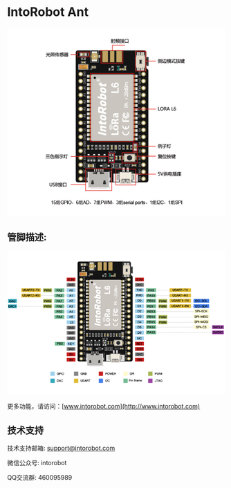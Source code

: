 # IntoRobot Ant

![](/PinMapping/ant_architecture.png)
## 管脚描述:

![](/PinMapping/ant_pinmap.png)

更多功能，请访问：[www.intorobot.com](http://www.intorobot.com)

## 技术支持
技术支持邮箱:		support@intorobot.com

微信公众号:		intorobot

QQ交流群:		460095989
